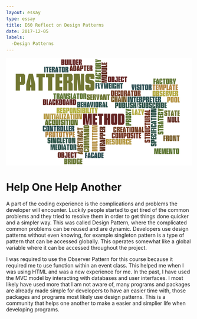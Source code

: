 ```yaml
---
layout: essay
type: essay
title: E60 Reflect on Design Patterns
date: 2017-12-05
labels:
  -Design Patterns
---
```

<img class="ui medium right floated rounded image" src="../images/design-patterns.png">

<H1>Help One Help Another</H1>

<p>A part of the coding experience is the complications and problems the developer will encounter. Luckily people started to get tired of the common problems and they tried to resolve them in order to get things done quicker and a simpler way. This was called Design Pattern, where the complicated common problems can be reused and are dynamic. Developers use design patterns without even knowing, for example singleton pattern is a type of pattern that can be accessed globally. This operates somewhat like a global variable where it can be accessed throughout the project. 
  </p>
  <p>
  I was required to use the Observer Pattern for this course because it required me to use function within an event class. This helped me when I was using HTML and was a new experience for me. In the past, I have used the MVC model by interacting with databases and user interfaces. I most likely have used more that I am not aware of, many programs and packages are already made simple for developers to have an easier time with, those packages and programs most likely use design patterns. This is a community that helps one another to make a easier and simplier life when developing programs.
</p>
